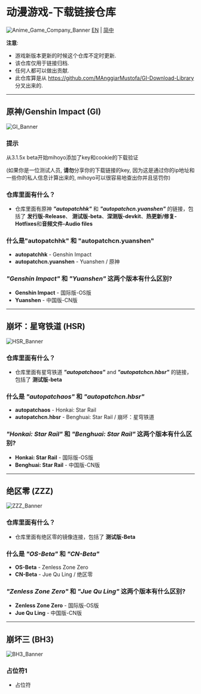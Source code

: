 # 动漫游戏-下载链接仓库
![Anime_Game_Company_Banner](https://github.com/Focalors-Free/Anime-Games-Download-Library/blob/main/.ignore/media/Anime_Game_Company_Banner.png?raw=true)
[EN](README.md) | [简中](README_zh-CN.md)

**注意**: 
* 游戏新版本更新的时候这个仓库不定时更新.
* 该仓库仅用于链接归档.
* 任何人都可以做出贡献.
* 此仓库算是从 https://github.com/MAnggiarMustofa/GI-Download-Library 分叉出来的.

----
## 原神/Genshin Impact (GI)
![GI_Banner](https://github.com/Focalors-Free/Anime-Games-Download-Library/blob/main/.ignore/media/GI_Banner.png?raw=true)
### 提示
从3.1.5x beta开始mihoyo添加了key和cookie的下载验证

(如果你是一位测试人员, **请勿**分享你的下载链接的key, 因为这是通过你的ip地址和一些你的私人信息计算出来的, mihoyo可以很容易地查出你并且惩罚你)

### 仓库里面有什么？  
* 仓库里面有原神 **_"autopatchhk"_** 和 **_"autopatchcn.yuanshen"_** 的链接，包括了 **发行版-Release**、 **测试版-beta**、**深测版-devkit**、**热更新/修复-Hotfixes**和**音频文件-Audio files**


### 什么是"autopatchhk" 和 "autopatchcn.yuanshen"
* **autopatchhk** - Genshin Impact
* **autopatchcn.yuanshen** - Yuanshen / 原神

### _"Genshin Impact"_ 和 _"Yuanshen"_ 这两个版本有什么区别?
* **Genshin Impact** - 国际版-OS版
* **Yuanshen** - 中国版-CN版

-----

## 崩坏：星穹铁道 (HSR)
![HSR_Banner](https://github.com/Focalors-Free/Anime-Games-Download-Library/blob/main/.ignore/media/HSR_Banner.png?raw=true)
### 仓库里面有什么？ 
* 仓库里面有星穹铁道 **_"autopatchaos"_** and **_"autopatchcn.hbsr"_** 的链接，包括了 **测试版-beta**

### 什么是 _"autopatchaos"_ 和 _"autopatchcn.hbsr"_
* **autopatchaos** - Honkai: Star Rail
* **autopatchcn.hbsr** - Benghuai: Star Rail / 崩坏：星穹铁道

### _"Honkai: Star Rail"_ 和 _"Benghuai: Star Rail"_ 这两个版本有什么区别?
* **Honkai: Star Rail** - 国际版-OS版
* **Benghuai: Star Rail** - 中国版-CN版

-----

## 绝区零 (ZZZ)
![ZZZ_Banner](https://github.com/Focalors-Free/Anime-Games-Download-Library/blob/main/.ignore/media/ZZZ_Banner.png?raw=true)
### 仓库里面有什么？ 
* 仓库里面有绝区零的镜像连接，包括了 **测试版-Beta**

### 什么是 _"OS-Beta"_ 和 _"CN-Beta"_
* **OS-Beta** - Zenless Zone Zero
* **CN-Beta** - Jue Qu Ling / 绝区零

### _"Zenless Zone Zero"_ 和 _"Jue Qu Ling"_ 这两个版本有什么区别?
* **Zenless Zone Zero** - 国际版-OS版
* **Jue Qu Ling** - 中国版-CN版

-----

## 崩坏三 (BH3)
![BH3_Banner](https://github.com/Focalors-Free/Anime-Games-Download-Library/blob/main/.ignore/media/BH3_Banner.png?raw=true)

### 占位符1
* 占位符
